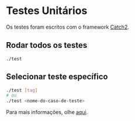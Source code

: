 # Testes Unitários
Os testes foram escritos com o framework [Catch2](https://github.com/catchorg/Catch2).

## Rodar todos os testes

```
./test
```

## Selecionar teste específico

```sh
./test [tag]
# ou
./test <nome-do-caso-de-teste>
```

Para mais informações, olhe [aqui](https://github.com/catchorg/Catch2/blob/devel/docs/command-line.md#specifying-which-tests-to-run).